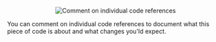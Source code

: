 <p align="center">
  <img src="../out/assets/img/details.gif" alt="Comment on individual code references" />
</p>

You can comment on individual code references to document what this piece of code is about and what changes you'ld expect.
